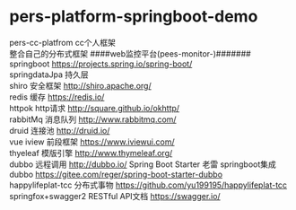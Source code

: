 # pers-platform-springboot-demo	
pers-cc-platfrom cc个人框架         
整合自己的分布式框架
####web监控平台(pees-monitor-)#######          
springboot  https://projects.spring.io/spring-boot/        
springdataJpa 持久层         
shiro 安全框架 http://shiro.apache.org/	         
redis 缓存 	https://redis.io/         
httpok http请求	 http://square.github.io/okhttp/         
rabbitMq 消息队列  http://www.rabbitmq.com/       
druid 连接池 http://druid.io/	         
vue iview 前段框架 https://www.iviewui.com/          
thyeleaf 模版引擎 http://www.thymeleaf.org/  
dubbo 远程调用 http://dubbo.io/
Spring Boot Starter 老雷  springboot集成dubbo https://gitee.com/reger/spring-boot-starter-dubbo  
happylifeplat-tcc 分布式事物  https://github.com/yu199195/happylifeplat-tcc     
springfox+swagger2 RESTful API文档 https://swagger.io/


